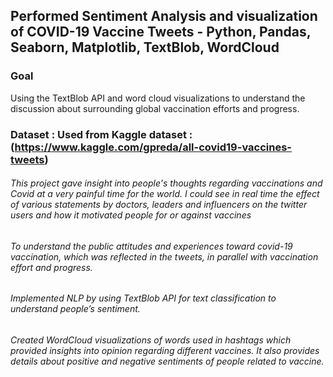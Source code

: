 ## Performed Sentiment Analysis and visualization of COVID-19 Vaccine Tweets - Python, Pandas, Seaborn, Matplotlib, TextBlob, WordCloud

### Goal
Using the TextBlob API and word cloud visualizations to understand the discussion about surrounding global vaccination efforts and progress.


### Dataset : Used from Kaggle dataset : (https://www.kaggle.com/gpreda/all-covid19-vaccines-tweets)


###### This project gave insight into people's thoughts regarding vaccinations and Covid at a very painful time for the world. I could see in real time the effect of various statements by doctors, leaders and influencers on the twitter users and how it motivated people for or against vaccines
 
###### To understand the public attitudes and experiences toward covid-19 vaccination, which was reflected in the tweets, in parallel with vaccination effort and progress.
###### Implemented NLP by using TextBlob API for text classification to understand people’s sentiment.
###### Created WordCloud visualizations of words used in hashtags which provided insights into opinion regarding different vaccines. It also provides details about positive and negative sentiments of people related to vaccine.


